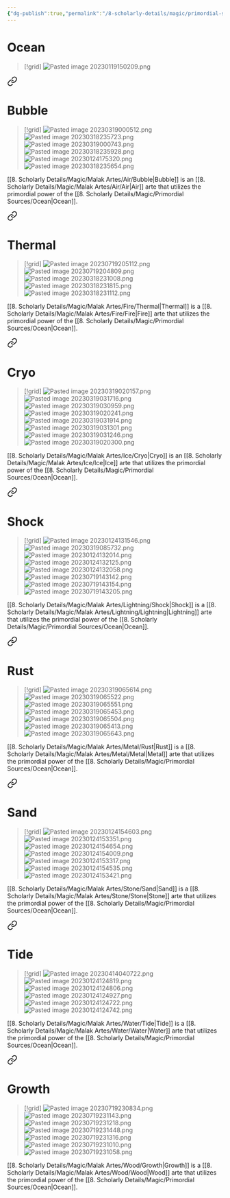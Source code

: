 ```yaml
---
{"dg-publish":true,"permalink":"/8-scholarly-details/magic/primordial-sources/ocean/","noteIcon":""}
---
```


# Ocean

>[!grid]
>![Pasted image 20230119150209.png](/img/user/x.%20Assets/Attachments/Images/Uploads/Pasted%20image%2020230119150209.png)



<div class="transclusion internal-embed is-loaded"><a class="markdown-embed-link" href="/8-scholarly-details/magic/malak-artes/air/bubble/" aria-label="Open link"><svg xmlns="http://www.w3.org/2000/svg" width="24" height="24" viewBox="0 0 24 24" fill="none" stroke="currentColor" stroke-width="2" stroke-linecap="round" stroke-linejoin="round" class="svg-icon lucide-link"><path d="M10 13a5 5 0 0 0 7.54.54l3-3a5 5 0 0 0-7.07-7.07l-1.72 1.71"></path><path d="M14 11a5 5 0 0 0-7.54-.54l-3 3a5 5 0 0 0 7.07 7.07l1.71-1.71"></path></svg></a><div class="markdown-embed">




# Bubble

>[!grid]
>![Pasted image 20230319000512.png](/img/user/x.%20Assets/Attachments/Pasted%20image%2020230319000512.png)
>![Pasted image 20230318235723.png](/img/user/x.%20Assets/Attachments/Pasted%20image%2020230318235723.png)
>![Pasted image 20230319000743.png](/img/user/x.%20Assets/Attachments/Pasted%20image%2020230319000743.png)
>![Pasted image 20230318235928.png](/img/user/x.%20Assets/Attachments/Pasted%20image%2020230318235928.png)
>![Pasted image 20230124175320.png](/img/user/x.%20Assets/Attachments/Pasted%20image%2020230124175320.png)
>![Pasted image 20230318235654.png](/img/user/x.%20Assets/Attachments/Pasted%20image%2020230318235654.png)

[[8. Scholarly Details/Magic/Malak Artes/Air/Bubble\|Bubble]] is an [[8. Scholarly Details/Magic/Malak Artes/Air/Air\|Air]] arte that utilizes the primordial power of the [[8. Scholarly Details/Magic/Primordial Sources/Ocean\|Ocean]].

</div></div>



<div class="transclusion internal-embed is-loaded"><a class="markdown-embed-link" href="/8-scholarly-details/magic/malak-artes/fire/thermal/" aria-label="Open link"><svg xmlns="http://www.w3.org/2000/svg" width="24" height="24" viewBox="0 0 24 24" fill="none" stroke="currentColor" stroke-width="2" stroke-linecap="round" stroke-linejoin="round" class="svg-icon lucide-link"><path d="M10 13a5 5 0 0 0 7.54.54l3-3a5 5 0 0 0-7.07-7.07l-1.72 1.71"></path><path d="M14 11a5 5 0 0 0-7.54-.54l-3 3a5 5 0 0 0 7.07 7.07l1.71-1.71"></path></svg></a><div class="markdown-embed">




# Thermal

>[!grid]
>![Pasted image 20230719205112.png](/img/user/x.%20Assets/Attachments/Pasted%20image%2020230719205112.png)
>![Pasted image 20230719204809.png](/img/user/x.%20Assets/Attachments/Pasted%20image%2020230719204809.png)
>![Pasted image 20230318231008.png](/img/user/x.%20Assets/Attachments/Pasted%20image%2020230318231008.png)
>![Pasted image 20230318231815.png](/img/user/x.%20Assets/Attachments/Pasted%20image%2020230318231815.png)
>![Pasted image 20230318231112.png](/img/user/x.%20Assets/Attachments/Pasted%20image%2020230318231112.png)
>

[[8. Scholarly Details/Magic/Malak Artes/Fire/Thermal\|Thermal]] is a [[8. Scholarly Details/Magic/Malak Artes/Fire/Fire\|Fire]] arte that utilizes the primordial power of the [[8. Scholarly Details/Magic/Primordial Sources/Ocean\|Ocean]].

</div></div>



<div class="transclusion internal-embed is-loaded"><a class="markdown-embed-link" href="/8-scholarly-details/magic/malak-artes/ice/cryo/" aria-label="Open link"><svg xmlns="http://www.w3.org/2000/svg" width="24" height="24" viewBox="0 0 24 24" fill="none" stroke="currentColor" stroke-width="2" stroke-linecap="round" stroke-linejoin="round" class="svg-icon lucide-link"><path d="M10 13a5 5 0 0 0 7.54.54l3-3a5 5 0 0 0-7.07-7.07l-1.72 1.71"></path><path d="M14 11a5 5 0 0 0-7.54-.54l-3 3a5 5 0 0 0 7.07 7.07l1.71-1.71"></path></svg></a><div class="markdown-embed">




# Cryo

>[!grid]
>![Pasted image 20230319020157.png](/img/user/x.%20Assets/Attachments/Pasted%20image%2020230319020157.png)
>![Pasted image 20230319031716.png](/img/user/x.%20Assets/Attachments/Pasted%20image%2020230319031716.png)
>![Pasted image 20230319030959.png](/img/user/x.%20Assets/Attachments/Pasted%20image%2020230319030959.png)
>![Pasted image 20230319020241.png](/img/user/x.%20Assets/Attachments/Pasted%20image%2020230319020241.png)
>![Pasted image 20230319031914.png](/img/user/x.%20Assets/Attachments/Pasted%20image%2020230319031914.png)
>![Pasted image 20230319031301.png](/img/user/x.%20Assets/Attachments/Pasted%20image%2020230319031301.png)
>![Pasted image 20230319031246.png](/img/user/x.%20Assets/Attachments/Pasted%20image%2020230319031246.png)
>![Pasted image 20230319020300.png](/img/user/x.%20Assets/Attachments/Pasted%20image%2020230319020300.png)

[[8. Scholarly Details/Magic/Malak Artes/Ice/Cryo\|Cryo]] is an [[8. Scholarly Details/Magic/Malak Artes/Ice/Ice\|Ice]] arte that utilizes the primordial power of the [[8. Scholarly Details/Magic/Primordial Sources/Ocean\|Ocean]]. 

</div></div>



<div class="transclusion internal-embed is-loaded"><a class="markdown-embed-link" href="/8-scholarly-details/magic/malak-artes/lightning/shock/" aria-label="Open link"><svg xmlns="http://www.w3.org/2000/svg" width="24" height="24" viewBox="0 0 24 24" fill="none" stroke="currentColor" stroke-width="2" stroke-linecap="round" stroke-linejoin="round" class="svg-icon lucide-link"><path d="M10 13a5 5 0 0 0 7.54.54l3-3a5 5 0 0 0-7.07-7.07l-1.72 1.71"></path><path d="M14 11a5 5 0 0 0-7.54-.54l-3 3a5 5 0 0 0 7.07 7.07l1.71-1.71"></path></svg></a><div class="markdown-embed">




# Shock

>[!grid]
>![Pasted image 20230124131546.png](/img/user/x.%20Assets/Attachments/Pasted%20image%2020230124131546.png)
>![Pasted image 20230319085732.png](/img/user/x.%20Assets/Attachments/Pasted%20image%2020230319085732.png)
>![Pasted image 20230124132014.png](/img/user/x.%20Assets/Attachments/Pasted%20image%2020230124132014.png)
>![Pasted image 20230124132125.png](/img/user/x.%20Assets/Attachments/Pasted%20image%2020230124132125.png)
>![Pasted image 20230124132058.png](/img/user/x.%20Assets/Attachments/Pasted%20image%2020230124132058.png)
>![Pasted image 20230719143142.png](/img/user/x.%20Assets/Attachments/Pasted%20image%2020230719143142.png)
>![Pasted image 20230719143154.png](/img/user/x.%20Assets/Attachments/Pasted%20image%2020230719143154.png)
>![Pasted image 20230719143205.png](/img/user/x.%20Assets/Attachments/Pasted%20image%2020230719143205.png)

[[8. Scholarly Details/Magic/Malak Artes/Lightning/Shock\|Shock]] is a [[8. Scholarly Details/Magic/Malak Artes/Lightning/Lightning\|Lightning]] arte that utilizes the primordial power of the [[8. Scholarly Details/Magic/Primordial Sources/Ocean\|Ocean]].

</div></div>



<div class="transclusion internal-embed is-loaded"><a class="markdown-embed-link" href="/8-scholarly-details/magic/malak-artes/metal/rust/" aria-label="Open link"><svg xmlns="http://www.w3.org/2000/svg" width="24" height="24" viewBox="0 0 24 24" fill="none" stroke="currentColor" stroke-width="2" stroke-linecap="round" stroke-linejoin="round" class="svg-icon lucide-link"><path d="M10 13a5 5 0 0 0 7.54.54l3-3a5 5 0 0 0-7.07-7.07l-1.72 1.71"></path><path d="M14 11a5 5 0 0 0-7.54-.54l-3 3a5 5 0 0 0 7.07 7.07l1.71-1.71"></path></svg></a><div class="markdown-embed">




# Rust

>[!grid]
>![Pasted image 20230319065614.png](/img/user/x.%20Assets/Attachments/Pasted%20image%2020230319065614.png)
>![Pasted image 20230319065522.png](/img/user/x.%20Assets/Attachments/Pasted%20image%2020230319065522.png)
![Pasted image 20230319065551.png](/img/user/x.%20Assets/Attachments/Pasted%20image%2020230319065551.png)
![Pasted image 20230319065453.png](/img/user/x.%20Assets/Attachments/Pasted%20image%2020230319065453.png)
![Pasted image 20230319065504.png](/img/user/x.%20Assets/Attachments/Pasted%20image%2020230319065504.png)
![Pasted image 20230319065413.png](/img/user/x.%20Assets/Attachments/Pasted%20image%2020230319065413.png)
![Pasted image 20230319065643.png](/img/user/x.%20Assets/Attachments/Pasted%20image%2020230319065643.png)

[[8. Scholarly Details/Magic/Malak Artes/Metal/Rust\|Rust]] is a [[8. Scholarly Details/Magic/Malak Artes/Metal/Metal\|Metal]] arte that utilizes the primordial power of the [[8. Scholarly Details/Magic/Primordial Sources/Ocean\|Ocean]].

</div></div>



<div class="transclusion internal-embed is-loaded"><a class="markdown-embed-link" href="/8-scholarly-details/magic/malak-artes/stone/sand/" aria-label="Open link"><svg xmlns="http://www.w3.org/2000/svg" width="24" height="24" viewBox="0 0 24 24" fill="none" stroke="currentColor" stroke-width="2" stroke-linecap="round" stroke-linejoin="round" class="svg-icon lucide-link"><path d="M10 13a5 5 0 0 0 7.54.54l3-3a5 5 0 0 0-7.07-7.07l-1.72 1.71"></path><path d="M14 11a5 5 0 0 0-7.54-.54l-3 3a5 5 0 0 0 7.07 7.07l1.71-1.71"></path></svg></a><div class="markdown-embed">




# Sand

>[!grid]
>![Pasted image 20230124154603.png](/img/user/x.%20Assets/Attachments/Pasted%20image%2020230124154603.png)
>![Pasted image 20230124153351.png](/img/user/x.%20Assets/Attachments/Pasted%20image%2020230124153351.png)
>![Pasted image 20230124154654.png](/img/user/x.%20Assets/Attachments/Pasted%20image%2020230124154654.png)
>![Pasted image 20230124154009.png](/img/user/x.%20Assets/Attachments/Pasted%20image%2020230124154009.png)
>![Pasted image 20230124153317.png](/img/user/x.%20Assets/Attachments/Pasted%20image%2020230124153317.png)
>![Pasted image 20230124154535.png](/img/user/x.%20Assets/Attachments/Pasted%20image%2020230124154535.png)
>![Pasted image 20230124153421.png](/img/user/x.%20Assets/Attachments/Pasted%20image%2020230124153421.png)

[[8. Scholarly Details/Magic/Malak Artes/Stone/Sand\|Sand]] is a [[8. Scholarly Details/Magic/Malak Artes/Stone/Stone\|Stone]] arte that utilizes the primordial power of the [[8. Scholarly Details/Magic/Primordial Sources/Ocean\|Ocean]].

</div></div>



<div class="transclusion internal-embed is-loaded"><a class="markdown-embed-link" href="/8-scholarly-details/magic/malak-artes/water/tide/" aria-label="Open link"><svg xmlns="http://www.w3.org/2000/svg" width="24" height="24" viewBox="0 0 24 24" fill="none" stroke="currentColor" stroke-width="2" stroke-linecap="round" stroke-linejoin="round" class="svg-icon lucide-link"><path d="M10 13a5 5 0 0 0 7.54.54l3-3a5 5 0 0 0-7.07-7.07l-1.72 1.71"></path><path d="M14 11a5 5 0 0 0-7.54-.54l-3 3a5 5 0 0 0 7.07 7.07l1.71-1.71"></path></svg></a><div class="markdown-embed">




# Tide

>[!grid]
>![Pasted image 20230414040722.png](/img/user/x.%20Assets/Attachments/Pasted%20image%2020230414040722.png)
>![Pasted image 20230124124819.png](/img/user/x.%20Assets/Attachments/Pasted%20image%2020230124124819.png)
>![Pasted image 20230124124806.png](/img/user/x.%20Assets/Attachments/Pasted%20image%2020230124124806.png)
>![Pasted image 20230124124927.png](/img/user/x.%20Assets/Attachments/Pasted%20image%2020230124124927.png)
>![Pasted image 20230124124722.png](/img/user/x.%20Assets/Attachments/Pasted%20image%2020230124124722.png)
>![Pasted image 20230124124742.png](/img/user/x.%20Assets/Attachments/Pasted%20image%2020230124124742.png)

[[8. Scholarly Details/Magic/Malak Artes/Water/Tide\|Tide]] is a [[8. Scholarly Details/Magic/Malak Artes/Water/Water\|Water]] arte that utilizes the primordial power of the [[8. Scholarly Details/Magic/Primordial Sources/Ocean\|Ocean]].


</div></div>



<div class="transclusion internal-embed is-loaded"><a class="markdown-embed-link" href="/8-scholarly-details/magic/malak-artes/wood/growth/" aria-label="Open link"><svg xmlns="http://www.w3.org/2000/svg" width="24" height="24" viewBox="0 0 24 24" fill="none" stroke="currentColor" stroke-width="2" stroke-linecap="round" stroke-linejoin="round" class="svg-icon lucide-link"><path d="M10 13a5 5 0 0 0 7.54.54l3-3a5 5 0 0 0-7.07-7.07l-1.72 1.71"></path><path d="M14 11a5 5 0 0 0-7.54-.54l-3 3a5 5 0 0 0 7.07 7.07l1.71-1.71"></path></svg></a><div class="markdown-embed">




# Growth

>[!grid]
>![Pasted image 20230719230834.png](/img/user/x.%20Assets/Attachments/Pasted%20image%2020230719230834.png)
>![Pasted image 20230719231143.png](/img/user/x.%20Assets/Attachments/Pasted%20image%2020230719231143.png)
>![Pasted image 20230719231218.png](/img/user/x.%20Assets/Attachments/Pasted%20image%2020230719231218.png)
>![Pasted image 20230719231448.png](/img/user/x.%20Assets/Attachments/Pasted%20image%2020230719231448.png)
>![Pasted image 20230719231316.png](/img/user/x.%20Assets/Attachments/Pasted%20image%2020230719231316.png)
>![Pasted image 20230719231010.png](/img/user/x.%20Assets/Attachments/Pasted%20image%2020230719231010.png)
>![Pasted image 20230719231058.png](/img/user/x.%20Assets/Attachments/Pasted%20image%2020230719231058.png)

[[8. Scholarly Details/Magic/Malak Artes/Wood/Growth\|Growth]] is a [[8. Scholarly Details/Magic/Malak Artes/Wood/Wood\|Wood]] arte that utilizes the primordial power of the [[8. Scholarly Details/Magic/Primordial Sources/Ocean\|Ocean]].

</div></div>

